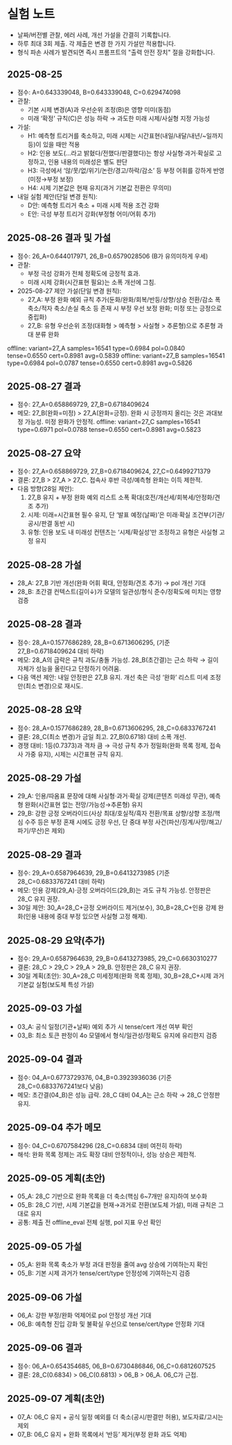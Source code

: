 # 실험 노트

- 날짜/버전별 관찰, 에러 사례, 개선 가설을 간결히 기록합니다.
- 하루 최대 3회 제출. 각 제출은 변경 한 가지 가설만 적용합니다.
- 형식 파손 사례가 발견되면 즉시 프롬프트의 "출력 안전 장치" 절을 강화합니다.

## 2025-08-25

- 점수: A=0.643339048, B=0.643339048, C=0.629474098
- 관찰:
  - 기본 시제 변경(A)과 우선순위 조정(B)은 영향 미미(동점)
  - 미래 ‘확정’ 규칙(C)은 성능 하락 → 과도한 미래 시제/사실형 지정 가능성
- 가설:
  - H1: 예측형 트리거를 축소하고, 미래 시제는 시간표현(내일/내달/내년/~일까지 등)이 있을 때만 적용
  - H2: 인용 보도(…라고 밝혔다/전했다/판결했다)는 항상 사실형·과거·확실로 고정하고, 인용 내용의 미래성은 별도 판단
  - H3: 극성에서 ‘않/못/없/위기/논란/경고/하락/감소’ 등 부정 어휘를 강하게 반영(미정→부정 보정)
  - H4: 시제 기본값은 현재 유지(과거 기본값 전환은 무의미)
- 내일 실험 제안(단일 변경 원칙):
  - D안: 예측형 트리거 축소 + 미래 시제 적용 조건 강화
  - E안: 극성 부정 트리거 강화(부정형 어미/어휘 추가)


## 2025-08-26 결과 및 가설

- 점수: 26_A=0.644017971, 26_B=0.6579028506 (B가 유의미하게 우세)
- 관찰:
  - 부정 극성 강화가 전체 정확도에 긍정적 효과.
  - 미래 시제 강화(시간표현 필요)는 소폭 개선에 그침.
- 2025-08-27 제안 가설(단일 변경 원칙):
  - 27_A: 부정 완화 예외 규칙 추가(둔화/완화/회복/반등/상향/상승 전환/감소 폭 축소/적자 축소/손실 축소 등 존재 시 부정 우선 보정 완화; 미정 또는 긍정으로 중립화)
  - 27_B: 유형 우선순위 조정(대화형 > 예측형 > 사실형 > 추론형)으로 추론형 과대 분류 완화

offline: variant=27_A samples=16541 type=0.6984 pol=0.0840 tense=0.6550 cert=0.8981 avg=0.5839
offline: variant=27_B samples=16541 type=0.6984 pol=0.0787 tense=0.6550 cert=0.8981 avg=0.5826

## 2025-08-27 결과
- 점수: 27_A=0.658869729, 27_B=0.6718409624
- 메모: 27_B(완화=미정) > 27_A(완화=긍정). 완화 시 긍정까지 올리는 것은 과대보정 가능성. 미정 완화가 안정적.
offline: variant=27_C samples=16541 type=0.6971 pol=0.0788 tense=0.6550 cert=0.8981 avg=0.5823

## 2025-08-27 요약
- 점수: 27_A=0.658869729, 27_B=0.6718409624, 27_C=0.6499271379
- 결론: 27_B > 27_A > 27_C. 접속사 후반 극성/예측형 완화는 이득 제한적.
- 다음 방향(28일 제안):
  1) 27_B 유지 + 부정 완화 예외 리스트 소폭 확대(호전/개선세/회복세/안정화/견조 추가)
  2) 시제: 미래=시간표현 필수 유지, 단 ‘발표 예정(날짜)’은 미래·확실 조건부(기관/공시/판결 동반 시)
  3) 유형: 인용 보도 내 미래성 컨텐츠는 ‘시제/확실성’만 조정하고 유형은 사실형 고정 유지

## 2025-08-28 가설
- 28_A: 27_B 기반 개선(완화 어휘 확대, 안정화/견조 추가) → pol 개선 기대
- 28_B: 초간결 컨텍스트(길이↓)가 모델의 일관성/형식 준수/정확도에 미치는 영향 검증

## 2025-08-28 결과
- 점수: 28_A=0.1577686289, 28_B=0.6713606295, (기준 27_B=0.6718409624 대비 하락)
- 메모: 28_A의 급락은 규칙 과도/충돌 가능성. 28_B(초간결)는 근소 하락 → 길이 자체가 성능을 올린다고 단정하기 어려움.
- 다음 액션 제안: 내일 안정판은 27_B 유지. 개선 축은 극성 ‘완화’ 리스트 미세 조정만(최소 변경)으로 재시도.

## 2025-08-28 요약
- 점수: 28_A=0.1577686289, 28_B=0.6713606295, 28_C=0.6833767241
- 결론: 28_C(최소 변경)가 금일 최고. 27_B(0.6718) 대비 소폭 개선.
- 경쟁 대비: 1등(0.7373)과 격차 큼 → 극성 규칙 추가 정밀화(완화 목록 정제, 접속사 가중 유지), 시제는 시간표현 규칙 유지.
## 2025-08-29 가설
- 29_A: 인용/따옴표 문장에 대해 사실형·과거·확실 강제(콘텐츠 미래성 무관), 예측형 완화(시간표현 없는 전망/가능성→추론형) 유지
- 29_B: 강한 긍정 오버라이드(사상 최대/호실적/흑자 전환/목표 상향/상향 조정/핵심 수주 등은 부정 혼재 시에도 긍정 우선, 단 중대 부정 사건(파산/징계/사망/해고/파기/무산)은 제외)

## 2025-08-29 결과
- 점수: 29_A=0.6587964639, 29_B=0.6413273985 (기준 28_C=0.6833767241 대비 하락)
- 메모: 인용 강제(29_A)·긍정 오버라이드(29_B)는 과도 규칙 가능성. 안정판은 28_C 유지 권장.
- 30일 제안: 30_A=28_C+긍정 오버라이드 제거(보수), 30_B=28_C+인용 강제 완화(인용 내용에 중대 부정 있으면 사실형 고정 해제).

## 2025-08-29 요약(추가)
- 점수: 29_A=0.6587964639, 29_B=0.6413273985, 29_C=0.6630310277
- 결론: 28_C > 29_C > 29_A > 29_B. 안정판은 28_C 유지 권장.
- 30일 계획(초안): 30_A=28_C 미세정제(완화 목록 정제), 30_B=28_C+시제 과거 기본값 실험(보도체 특성 가설)

## 2025-09-03 가설
- 03_A: 공식 일정(기관+날짜) 예외 추가 시 tense/cert 개선 여부 확인
- 03_B: 최소 토큰 판정이 4o 모델에서 형식/일관성/정확도 유지에 유리한지 검증

## 2025-09-04 결과
- 점수: 04_A=0.6773729376, 04_B=0.3923936036 (기준 28_C=0.6833767241보다 낮음)
- 메모: 초간결(04_B)은 성능 급락. 28_C 대비 04_A는 근소 하락 → 28_C 안정판 유지.

## 2025-09-04 추가 메모
- 점수: 04_C=0.6707584296 (28_C=0.6834 대비 여전히 하락)
- 해석: 완화 목록 정제는 과도 확장 대비 안정적이나, 성능 상승은 제한적.

## 2025-09-05 계획(초안)
- 05_A: 28_C 기반으로 완화 목록을 더 축소(핵심 6~7개만 유지)하여 보수화
- 05_B: 28_C 기반, 시제 기본값을 현재→과거로 전환(보도체 가설), 미래 규칙은 그대로 유지
- 공통: 제출 전 offline_eval 전체 실행, pol 지표 우선 확인

## 2025-09-05 가설
- 05_A: 완화 목록 축소가 부정 과대 판정을 줄여 avg 상승에 기여하는지 확인
- 05_B: 기본 시제 과거가 tense/cert/type 안정성에 기여하는지 검증

## 2025-09-06 가설
- 06_A: 강한 부정/완화 억제어로 pol 안정성 개선 기대
- 06_B: 예측형 진입 강화 및 불확실 우선으로 tense/cert/type 안정화 기대

## 2025-09-06 결과
- 점수: 06_A=0.654354685, 06_B=0.6730486846, 06_C=0.6812607525
- 결론: 28_C(0.6834) > 06_C(0.6813) > 06_B > 06_A. 06_C가 근접.

## 2025-09-07 계획(초안)
- 07_A: 06_C 유지 + 공식 일정 예외를 더 축소(공시/판결만 허용), 보도자료/고시는 제외
- 07_B: 06_C 유지 + 완화 목록에서 ‘반등’ 제거(부정 완화 과도 억제)
